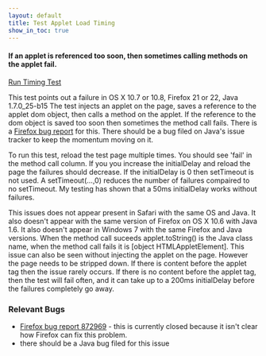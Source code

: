 ```yaml
---
layout: default
title: Test Applet Load Timing
show_in_toc: true
---
```

#### If an applet is referenced too soon, then sometimes calling methods on the applet fail.

[Run Timing Test](test.html)

This test points out a failure in OS X 10.7 or 10.8, Firefox 21 or 22, Java 1.7.0_25-b15
The test injects an applet on the page, saves a reference to the applet dom object, then calls a method on the applet.
If the reference to the dom object is saved too soon then sometimes the method call fails.
There is a [Firefox bug report](https://bugzilla.mozilla.org/show_bug.cgi?id=872969) for this. There should
be a bug filed on Java's issue tracker to keep the momentum moving on it.

To run this test, reload the test page multiple times. You should see 'fail' in the method call column. If you you increase
the initialDelay and reload the page the failures should decrease.
If the initialDelay is 0 then setTimeout is not used. A setTimeout(...,0) reduces the number of failures compaired to no
setTimeout. My testing has shown that a 50ms initialDelay works without failures.

This issues does not appear present in Safari with the same OS and Java. It also doesn't appear with the same
version of Firefox on OS X 10.6 with Java 1.6. It also doesn't appear in Windows 7 with the same Firefox and Java
versions. When the method call suceeds applet.toString() is the Java class name, when the method call fails it is
\[object HTMLAppletElement\].
This issue can also be seen without injecting the applet on the page. However the page needs to be
stripped down. If there is content before the applet tag then the issue rarely occurs. If there is no content before
the applet tag, then the test will fail often, and it can take up to a 200ms initialDelay before the failures completely
go away.

### Relevant Bugs
- [Firefox bug report 872969](https://bugzilla.mozilla.org/show_bug.cgi?id=872969) - this is currently closed because it
isn't clear how Firefox can fix this problem.
- there should be a Java bug filed for this issue

<div>
<div id='gist-it-timingjs' style='width: 34em; float: left; margin-left: 10px'>
<script src="http://gist-it.appspot.com/github/{{ site.github_repo }}/blob/gh-pages/timing/timing.js">
</script>
</div>
<div id='gist-it-appletjs' style='width: 24em; float: left; margin-left: 10px'>
<script src="http://gist-it.appspot.com/github/{{ site.github_repo }}/blob/gh-pages/timing/applets/DetectionApplet.java?slice=5:">
</script>
</div>
</div>
